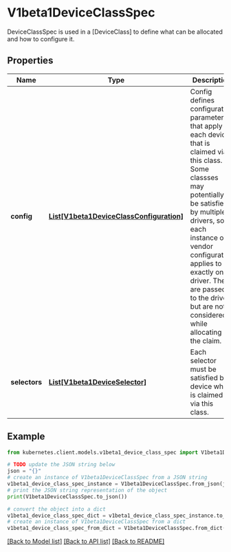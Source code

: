 # V1beta1DeviceClassSpec

DeviceClassSpec is used in a [DeviceClass] to define what can be allocated and how to configure it.

## Properties

Name | Type | Description | Notes
------------ | ------------- | ------------- | -------------
**config** | [**List[V1beta1DeviceClassConfiguration]**](V1beta1DeviceClassConfiguration.md) | Config defines configuration parameters that apply to each device that is claimed via this class. Some classses may potentially be satisfied by multiple drivers, so each instance of a vendor configuration applies to exactly one driver.  They are passed to the driver, but are not considered while allocating the claim. | [optional] 
**selectors** | [**List[V1beta1DeviceSelector]**](V1beta1DeviceSelector.md) | Each selector must be satisfied by a device which is claimed via this class. | [optional] 

## Example

```python
from kubernetes.client.models.v1beta1_device_class_spec import V1beta1DeviceClassSpec

# TODO update the JSON string below
json = "{}"
# create an instance of V1beta1DeviceClassSpec from a JSON string
v1beta1_device_class_spec_instance = V1beta1DeviceClassSpec.from_json(json)
# print the JSON string representation of the object
print(V1beta1DeviceClassSpec.to_json())

# convert the object into a dict
v1beta1_device_class_spec_dict = v1beta1_device_class_spec_instance.to_dict()
# create an instance of V1beta1DeviceClassSpec from a dict
v1beta1_device_class_spec_from_dict = V1beta1DeviceClassSpec.from_dict(v1beta1_device_class_spec_dict)
```
[[Back to Model list]](../README.md#documentation-for-models) [[Back to API list]](../README.md#documentation-for-api-endpoints) [[Back to README]](../README.md)


